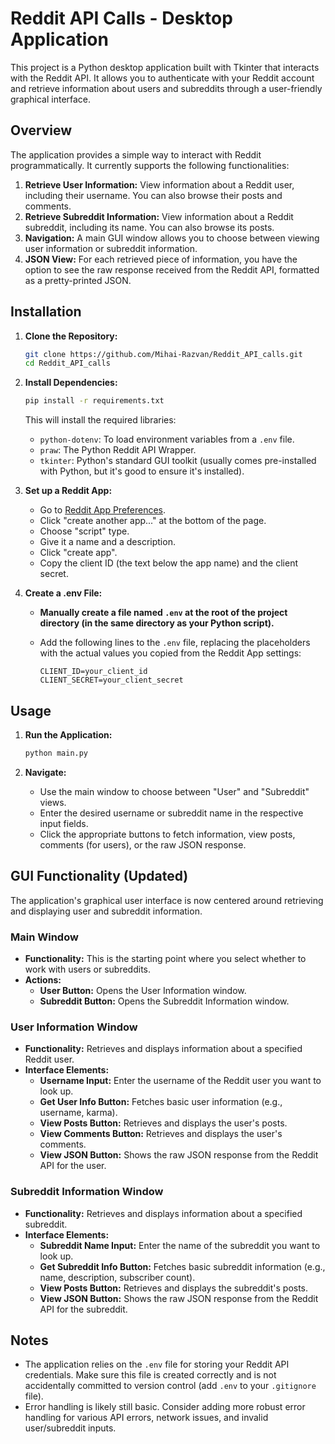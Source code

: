 # Reddit API Calls - Desktop Application

This project is a Python desktop application built with Tkinter that interacts with the Reddit API. It allows you to authenticate with your Reddit account and retrieve information about users and subreddits through a user-friendly graphical interface.

## Overview

The application provides a simple way to interact with Reddit programmatically. It currently supports the following functionalities:

1.  **Retrieve User Information:** View information about a Reddit user, including their username. You can also browse their posts and comments.
2.  **Retrieve Subreddit Information:** View information about a Reddit subreddit, including its name. You can also browse its posts.
3.  **Navigation:** A main GUI window allows you to choose between viewing user information or subreddit information.
4.  **JSON View:** For each retrieved piece of information, you have the option to see the raw response received from the Reddit API, formatted as a pretty-printed JSON.

## Installation

1.  **Clone the Repository:**

    ```bash
    git clone https://github.com/Mihai-Razvan/Reddit_API_calls.git
    cd Reddit_API_calls
    ```

2.  **Install Dependencies:**

    ```bash
    pip install -r requirements.txt
    ```

    This will install the required libraries:
    *   `python-dotenv`: To load environment variables from a `.env` file.
    *   `praw`: The Python Reddit API Wrapper.
    *   `tkinter`: Python's standard GUI toolkit (usually comes pre-installed with Python, but it's good to ensure it's installed).

3.  **Set up a Reddit App:**

    *   Go to [Reddit App Preferences](https://www.reddit.com/prefs/apps/).
    *   Click "create another app..." at the bottom of the page.
    *   Choose "script" type.
    *   Give it a name and a description.
    *   Click "create app".
    *   Copy the client ID (the text below the app name) and the client secret.

4.  **Create a .env File:**

    *   **Manually create a file named `.env` at the root of the project directory (in the same directory as your Python script).**
    *   Add the following lines to the `.env` file, replacing the placeholders with the actual values you copied from the Reddit App settings:

        ```
        CLIENT_ID=your_client_id
        CLIENT_SECRET=your_client_secret
        ```

## Usage

1.  **Run the Application:**

    ```bash
    python main.py
    ```

2.  **Navigate:**

    *   Use the main window to choose between "User" and "Subreddit" views.
    *   Enter the desired username or subreddit name in the respective input fields.
    *   Click the appropriate buttons to fetch information, view posts, comments (for users), or the raw JSON response.

## GUI Functionality (Updated)

The application's graphical user interface is now centered around retrieving and displaying user and subreddit information.

### Main Window

*   **Functionality:** This is the starting point where you select whether to work with users or subreddits.
*   **Actions:**
    *   **User Button:** Opens the User Information window.
    *   **Subreddit Button:** Opens the Subreddit Information window.

### User Information Window

*   **Functionality:** Retrieves and displays information about a specified Reddit user.
*   **Interface Elements:**
    *   **Username Input:** Enter the username of the Reddit user you want to look up.
    *   **Get User Info Button:** Fetches basic user information (e.g., username, karma).
    *   **View Posts Button:** Retrieves and displays the user's posts.
    *   **View Comments Button:** Retrieves and displays the user's comments.
    *   **View JSON Button:** Shows the raw JSON response from the Reddit API for the user.

### Subreddit Information Window

*   **Functionality:** Retrieves and displays information about a specified subreddit.
*   **Interface Elements:**
    *   **Subreddit Name Input:** Enter the name of the subreddit you want to look up.
    *   **Get Subreddit Info Button:** Fetches basic subreddit information (e.g., name, description, subscriber count).
    *   **View Posts Button:** Retrieves and displays the subreddit's posts.
    *   **View JSON Button:** Shows the raw JSON response from the Reddit API for the subreddit.

## Notes

*   The application relies on the `.env` file for storing your Reddit API credentials. Make sure this file is created correctly and is not accidentally committed to version control (add `.env` to your `.gitignore` file).
*   Error handling is likely still basic. Consider adding more robust error handling for various API errors, network issues, and invalid user/subreddit inputs.